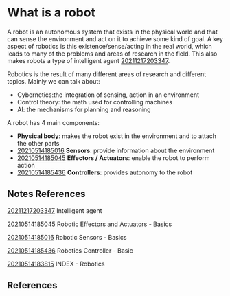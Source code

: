 ---
---
# What is a robot

A robot is an autonomous system that exists in the physical world and
that can sense the environment and act on it to achieve some kind of
goal. A key aspect of robotics is this existence/sense/acting in the
real world, which leads to many of the problems and areas of research in
the field. This also makes robots a type of intelligent agent
[20211217203347](/notes/20211217203347).

Robotics is the result of many different areas of research and different
topics. Mainly we can talk about:

-   Cybernetics:the integration of sensing, action in an environment
-   Control theory: the math used for controlling machines
-   AI: the mechanisms for planning and reasoning

A robot has 4 main components:

-   **Physical body**: makes the robot exist in the environment and to
    attach the other parts
-   [20210514185016](/notes/20210514185016) **Sensors**: provide information about the
    environment
-   [20210514185045](/notes/20210514185045) **Effectors / Actuators**: enable the robot
    to perform action
-   [20210514185436](/notes/20210514185436) **Controllers**: provides autonomy to the
    robot

## Notes References

[20211217203347](/notes/20211217203347) Intelligent agent

[20210514185045](/notes/20210514185045) Robotic Effectors and Actuators - Basics

[20210514185016](/notes/20210514185016) Robotic Sensors - Basics

[20210514185436](/notes/20210514185436) Robotics Controller - Basic

[20210514183815](/notes/20210514183815) INDEX - Robotics

## References
